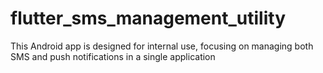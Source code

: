 # flutter_sms_management_utility
This Android app is designed for internal use, focusing on managing both SMS and push notifications in a single application
